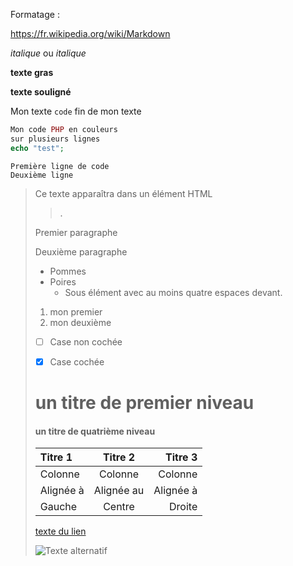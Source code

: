 Formatage : 

https://fr.wikipedia.org/wiki/Markdown

*italique* ou  _italique_

**texte gras**

__texte souligné__



Mon texte `code` fin de mon texte

```php
Mon code PHP en couleurs
sur plusieurs lignes
echo "test";
```

    Première ligne de code
    Deuxième ligne
    
> Ce texte apparaîtra dans un élément HTML <blockquote>.    

Premier paragraphe

Deuxième paragraphe 


* Pommes
* Poires
    * Sous élément avec au moins quatre espaces devant.
    
    

1. mon premier
2. mon deuxième


- [ ] Case non cochée
- [x] Case cochée


# un titre de premier niveau
#### un titre de quatrième niveau    



| Titre 1       |     Titre 2     |        Titre 3 |
| :------------ | :-------------: | -------------: |
| Colonne       |     Colonne     |        Colonne |
| Alignée à     |   Alignée au    |      Alignée à |
| Gauche        |     Centre      |         Droite |




[texte du lien](url_du_lien "texte pour le titre, facultatif")


![Texte alternatif](url_de_l'image "texte pour le titre, facultatif")
